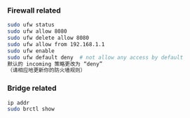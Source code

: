 ### Firewall related
```sh
sudo ufw status
sudo ufw allow 8080
sudo ufw delete allow 8080
sudo ufw allow from 192.168.1.1
sudo ufw enable
sudo ufw default deny  # not allow any access by default
默认的 incoming 策略更改为 “deny”
（请相应地更新你的防火墙规则）
```
### Bridge related
```sh
ip addr
sudo brctl show
```
